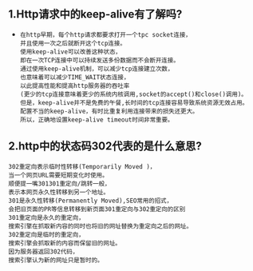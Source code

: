 ## 1.Http请求中的keep-alive有了解吗?

- ```text
  在http早期，每个http请求都要求打开一个tpc socket连接，
  并且使用一次之后就断开这个tcp连接。
  使用keep-alive可以改善这种状态，
  即在一次TCP连接中可以持续发送多份数据而不会断开连接。
  通过使用keep-alive机制，可以减少tcp连接建立次数，
  也意味着可以减少TIME_WAIT状态连接，
  以此提高性能和提高http服务器的吞吐率
  (更少的tcp连接意味着更少的系统内核调用,socket的accept()和close()调用)。
  但是，keep-alive并不是免费的午餐,长时间的tcp连接容易导致系统资源无效占用。
  配置不当的keep-alive，有时比重复利用连接带来的损失还更大。
  所以，正确地设置keep-alive timeout时间非常重要。
  ```

## 2.http中的状态码302代表的是什么意思?

```
302重定向表示临时性转移(Temporarily Moved )，
当一个网页URL需要短期变化时使用。
顺便提一嘴301301重定向/跳转一般，
表示本网页永久性转移到另一个地址。    
301是永久性转移(Permanently Moved),SEO常用的招式，
会把旧页面的PR等信息转移到新页面301重定向与302重定向的区别   
301重定向是永久的重定向，
搜索引擎在抓取新内容的同时也将旧的网址替换为重定向之后的网址。   
302重定向是临时的重定向，
搜索引擎会抓取新的内容而保留旧的网址。
因为服务器返回302代码，
搜索引擎认为新的网址只是暂时的。
```
